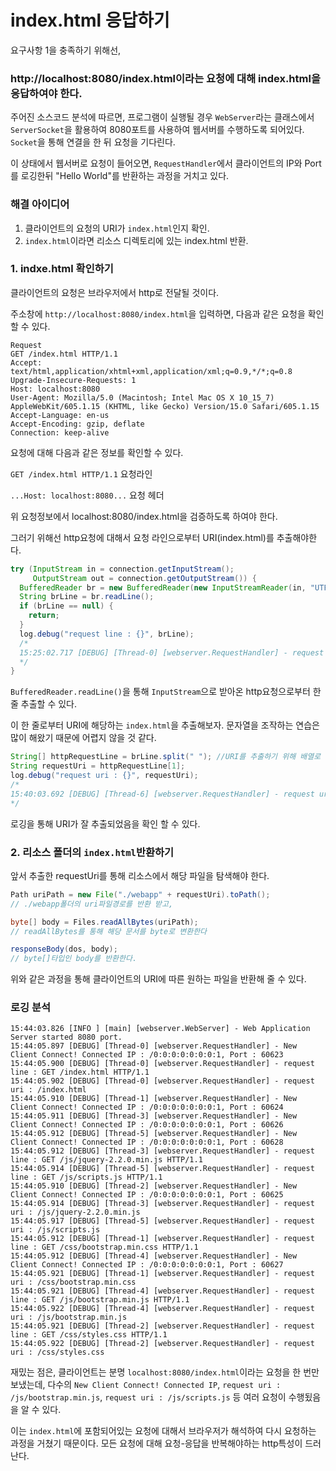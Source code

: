 # index.html 응답하기

요구사항 1을 충족하기 위해선,

### http://localhost:8080/index.html이라는 요청에 대해 index.html을 응답하여야 한다.

주어진 소스코드 분석에 따르면, 프로그램이 실행될 경우 `WebServer`라는 클래스에서 `ServerSocket`을 활용하여 8080포트를 사용하여 웹서버를 수행하도록 되어있다. `Socket`을 통해 연결을 한 뒤 요청을 기다린다.

이 상태에서 웹서버로 요청이 들어오면, `RequestHandler`에서 클라이언트의 IP와 Port를 로깅한뒤  "Hello World"를 반환하는 과정을 거치고 있다.

### 해결 아이디어

1. 클라이언트의 요청의 URI가 `index.html`인지 확인.
2. `index.html`이라면 리소스 디렉토리에 있는 index.html 반환.



### 1. indxe.html 확인하기

클라이언트의 요청은 브라우저에서 http로 전달될 것이다.

주소창에 `http://localhost:8080/index.html`을 입력하면, 다음과 같은 요청을 확인할 수 있다.

```
Request
GET /index.html HTTP/1.1
Accept: text/html,application/xhtml+xml,application/xml;q=0.9,*/*;q=0.8
Upgrade-Insecure-Requests: 1
Host: localhost:8080
User-Agent: Mozilla/5.0 (Macintosh; Intel Mac OS X 10_15_7) AppleWebKit/605.1.15 (KHTML, like Gecko) Version/15.0 Safari/605.1.15
Accept-Language: en-us
Accept-Encoding: gzip, deflate
Connection: keep-alive
```

요청에 대해 다음과 같은 정보를 확인할 수 있다.

`GET /index.html HTTP/1.1` 요청라인

`...Host: localhost:8080...` 요청 헤더

위 요청정보에서 localhost:8080/index.html을 검증하도록 하여야 한다.

그러기 위해선 http요청에 대해서 요청 라인으로부터 URI(index.html)를 추출해야한다.

```java
try (InputStream in = connection.getInputStream(); 
     OutputStream out = connection.getOutputStream()) {
  BufferedReader br = new BufferedReader(new InputStreamReader(in, "UTF-8"));
  String brLine = br.readLine();
  if (brLine == null) {
    return;
  }
  log.debug("request line : {}", brLine);
  /*
  15:25:02.717 [DEBUG] [Thread-0] [webserver.RequestHandler] - request line : GET /index.html HTTP/1.1
  */
}
```

`BufferedReader.readLine()`을 통해 `InputStream`으로 받아온 http요청으로부터 한 줄 추출할 수 있다.

이 한 줄로부터 URI에 해당하는 `index.html`을 추출해보자. 문자열을 조작하는 연습은 많이 해왔기 때문에 어렵지 않을 것 같다.

```java
String[] httpRequestLine = brLine.split(" "); //URI를 추출하기 위해 배열로 변환
String requestUri = httpRequestLine[1];
log.debug("request uri : {}", requestUri);
/*
15:40:03.692 [DEBUG] [Thread-6] [webserver.RequestHandler] - request uri : /index.html
*/
```

로깅을 통해 URI가 잘 추출되었음을 확인 할 수 있다.



### 2. 리소스 폴더의 `index.html`반환하기

앞서 추출한 requestUri를 통해 리소스에서 해당 파일을 탐색해야 한다.

```java
Path uriPath = new File("./webapp" + requestUri).toPath();
// ./webapp폴더의 uri파일경로를 반환 받고,

byte[] body = Files.readAllBytes(uriPath);
// readAllBytes를 통해 해당 문서를 byte로 변환한다

responseBody(dos, body);
// byte[]타입인 body를 반환한다.
```

위와 같은 과정을 통해 클라이언트의 URI에 따른 원하는 파일을 반환해 줄 수 있다.



### 로깅 분석

```
15:44:03.826 [INFO ] [main] [webserver.WebServer] - Web Application Server started 8080 port.
15:44:05.897 [DEBUG] [Thread-0] [webserver.RequestHandler] - New Client Connect! Connected IP : /0:0:0:0:0:0:0:1, Port : 60623
15:44:05.900 [DEBUG] [Thread-0] [webserver.RequestHandler] - request line : GET /index.html HTTP/1.1
15:44:05.902 [DEBUG] [Thread-0] [webserver.RequestHandler] - request uri : /index.html
15:44:05.910 [DEBUG] [Thread-1] [webserver.RequestHandler] - New Client Connect! Connected IP : /0:0:0:0:0:0:0:1, Port : 60624
15:44:05.911 [DEBUG] [Thread-3] [webserver.RequestHandler] - New Client Connect! Connected IP : /0:0:0:0:0:0:0:1, Port : 60626
15:44:05.912 [DEBUG] [Thread-5] [webserver.RequestHandler] - New Client Connect! Connected IP : /0:0:0:0:0:0:0:1, Port : 60628
15:44:05.912 [DEBUG] [Thread-3] [webserver.RequestHandler] - request line : GET /js/jquery-2.2.0.min.js HTTP/1.1
15:44:05.914 [DEBUG] [Thread-5] [webserver.RequestHandler] - request line : GET /js/scripts.js HTTP/1.1
15:44:05.910 [DEBUG] [Thread-2] [webserver.RequestHandler] - New Client Connect! Connected IP : /0:0:0:0:0:0:0:1, Port : 60625
15:44:05.914 [DEBUG] [Thread-3] [webserver.RequestHandler] - request uri : /js/jquery-2.2.0.min.js
15:44:05.917 [DEBUG] [Thread-5] [webserver.RequestHandler] - request uri : /js/scripts.js
15:44:05.912 [DEBUG] [Thread-1] [webserver.RequestHandler] - request line : GET /css/bootstrap.min.css HTTP/1.1
15:44:05.912 [DEBUG] [Thread-4] [webserver.RequestHandler] - New Client Connect! Connected IP : /0:0:0:0:0:0:0:1, Port : 60627
15:44:05.921 [DEBUG] [Thread-1] [webserver.RequestHandler] - request uri : /css/bootstrap.min.css
15:44:05.921 [DEBUG] [Thread-4] [webserver.RequestHandler] - request line : GET /js/bootstrap.min.js HTTP/1.1
15:44:05.922 [DEBUG] [Thread-4] [webserver.RequestHandler] - request uri : /js/bootstrap.min.js
15:44:05.921 [DEBUG] [Thread-2] [webserver.RequestHandler] - request line : GET /css/styles.css HTTP/1.1
15:44:05.922 [DEBUG] [Thread-2] [webserver.RequestHandler] - request uri : /css/styles.css
```

재밌는 점은, 클라이언트는 분명 `localhost:8080/index.html`이라는 요청을 한 번만 보냈는데, 다수의 `New Client Connect! Connected IP`, `request uri : /js/bootstrap.min.js`, `request uri : /js/scripts.js` 등 여러 요청이 수행됬음을 알 수 있다.

이는 `index.html`에 포함되어있는 요청에 대해서 브라우저가 해석하여 다시 요청하는 과정을 거쳤기 때문이다. 모든 요청에 대해 요청-응답을 반복해야하는 http특성이 드러난다.